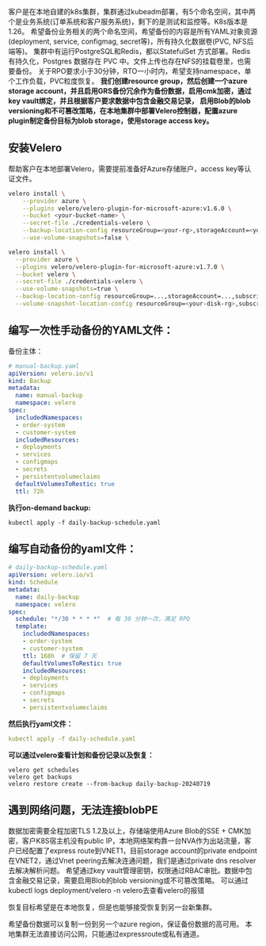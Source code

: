 客户是在本地自建的k8s集群，集群通过kubeadm部署，有5个命名空间，其中两个是业务系统(订单系统和客户服务系统)，剩下的是测试和监控等。K8s版本是1.26。
希望备份业务相关的两个命名空间，希望备份的内容是所有YAML对象资源(deployment, service, configmag, secret等)，所有持久化数据卷(PVC, NFS后端等)。
集群中有运行PostgreSQL和Redis，都以StatefulSet 方式部署。Redis 有持久化，Postgres 数据存在 PVC 中。文件上传也存在NFS的挂载卷里，也需要备份。
关于RPO要求小于30分钟，RTO一小时内，希望支持namespace，单个工作负载，PVC粒度恢复。
**我们创建resource group，然后创建一个azure storage account，并且启用GRS备份冗余作为备份数据，启用cmk加密，通过key vault绑定，并且根据客户要求数据中包含金融交易记录，
启用Blob的blob versioning和不可篡改策略，在本地集群中部署Velero控制器，配置azure plugin制定备份目标为blob storage，使用storage access key。**

## 安装Velero
帮助客户在本地部署Velero，需要提前准备好Azure存储账户，access key等认证文件。
```bash
velero install \
    --provider azure \
    --plugins velero/velero-plugin-for-microsoft-azure:v1.6.0 \
    --bucket <your-bucket-name> \
    --secret-file ./credentials-velero \
    --backup-location-config resourceGroup=<your-rg>,storageAccount=<your-sa>,subscriptionId=<your-sub-id> \
    --use-volume-snapshots=false \

velero install \
  --provider azure \
  --plugins velero/velero-plugin-for-microsoft-azure:v1.7.0 \
  --bucket velero \
  --secret-file ./credentials-velero \
  --use-volume-snapshots=true \
  --backup-location-config resourceGroup=...,storageAccount=...,subscriptionId=... \
  --volume-snapshot-location-config resourceGroup=<your-disk-rg>,subscriptionId=<your-sub-id>
```

## 编写一次性手动备份的YAML文件：
备份主体：
```yaml
# manual-backup.yaml
apiVersion: velero.io/v1
kind: Backup
metadata:
  name: manual-backup
  namespace: velero
spec:
  includedNamespaces:
  - order-system
  - customer-system
  includedResources:
  - deployments
  - services
  - configmaps
  - secrets
  - persistentvolumeclaims
  defaultVolumesToRestic: true
  ttl: 72h
```

**执行on-demand backup:**
```kubectl
kubectl apply -f daily-backup-schedule.yaml
```

## 编写自动备份的yaml文件：
```yaml
# daily-backup-schedule.yaml
apiVersion: velero.io/v1
kind: Schedule
metadata:
  name: daily-backup
  namespace: velero
spec:
  schedule: "*/30 * * * *"  # 每 30 分钟一次，满足 RPO
  template:
    includedNamespaces:
    - order-system
    - customer-system
    ttl: 168h  # 保留 7 天
    defaultVolumesToRestic: true
    includedResources:
    - deployments
    - services
    - configmaps
    - secrets
    - persistentvolumeclaims
```
**然后执行yaml文件：**
```yaml
kubectl apply -f daily-schedule.yaml
```

**可以通过velero查看计划和备份记录以及恢复：**
```velero
velero get schedules
velero get backups
velero restore create --from-backup daily-backup-20240719
```

## 遇到网络问题，无法连接blobPE
数据加密需要全程加密TLS 1.2及以上，存储端使用Azure Blob的SSE + CMK加密，客户K8S宿主机没有public IP，本地网络架构靠一台NVA作为出站流量，客户已经配置了express route到VNET1，目前storage account的private endpoint在VNET2，通过Vnet peering去解决连通问题，我们是通过private dns resolver去解决解析问题。
希望通过key vault管理密钥，权限通过RBAC审批。数据中包含金融交易记录，需要启用Blob的blob versioning或不可篡改策略。
可以通过kubectl logs deployment/velero -n velero去查看velero的报错

恢复目标希望是在本地恢复，但是也能够接受恢复到另一台新集群。

希望备份数据可以复制一份到另一个azure region，保证备份数据的高可用。
本地集群无法直接访问公网，只能通过expressroute或私有通道。

